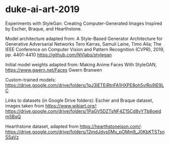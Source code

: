 # duke-ai-art-2019
Experiments with StyleGan:
Creating Computer-Generated Images Inspired by Escher, Braque, and Hearthstone.

Model architecture adapted from:
A Style-Based Generator Architecture for Generative Adversarial Networks
Tero Karras, Samuli Laine, Timo Aila; The IEEE Conference on Computer Vision and Pattern Recognition (CVPR), 2019, pp. 4401-4410
https://github.com/NVlabs/stylegan

Initial model weights adapted from:
Making Anime Faces With StyleGAN, https://www.gwern.net/Faces
Gwern Branwen

Custom-trained models: https://drive.google.com/drive/folders/1pJ3lETEiRtnFA1HXPE8oh5vIRo9IE9LC

Links to datasets (in Google Drive folders):
Escher and Braque dataset, images taken from https://www.wikiart.org/:
https://drive.google.com/drive/folders/1PaGV5DZTsNF4Z1SCd8vYTb8oeidm5BqQ

Hearthstone dataset, adapted from https://hearthstonejson.com/:
https://drive.google.com/drive/folders/12mdJdys0Mv_pOMm9_J0KbKTSTsnSSaVz
